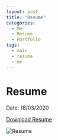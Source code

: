 ```yaml
---
layout: post
title: "Resume"
categories:
  - Me
  - Resume
  - Portfolio
tags:
  - main
  - resume
  - me
---
```


# Resume

Date: 18/03/2020

[Download Resume](https://github.com/KausikN/MyResume/blob/master/2020/Kausik_Resume.pdf)

![Resume](../images/Kausik_Resume_Img_2.jpg)
